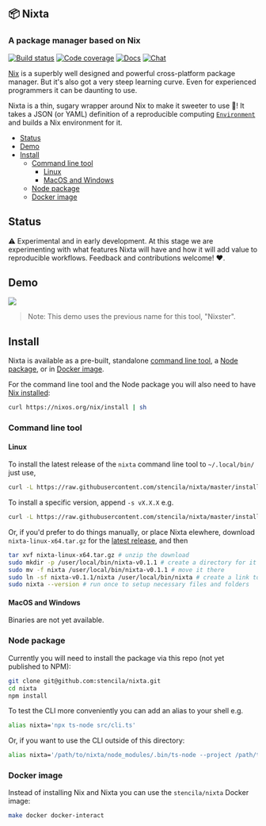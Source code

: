 ## 📦 Nixta
### A package manager based on Nix

[![Build status](https://travis-ci.org/stencila/nixta.svg?branch=master)](https://travis-ci.org/stencila/nixta)
[![Code coverage](https://codecov.io/gh/stencila/nixta/branch/master/graph/badge.svg)](https://codecov.io/gh/stencila/nixta)
[![Docs](https://img.shields.io/badge/docs-latest-blue.svg)](https://stencila.github.io/nixta/)
[![Chat](https://badges.gitter.im/stencila/stencila.svg)](https://gitter.im/stencila/stencila)

[Nix](https://nixos.org/nix/) is a superbly well designed and powerful cross-platform package manager. But it's also got a very steep learning curve. Even for experienced programmers it can be daunting to use. 

Nixta is a thin, sugary wrapper around Nix to make it sweeter to use 🍭! It takes a JSON (or YAML) definition of a reproducible computing [`Environment`](https://stencila.github.io/schema/Environment) and builds a Nix environment for it.

<!-- Automatically generated TOC. Don't edit, `make docs` instead>

<!-- toc -->

- [Status](#status)
- [Demo](#demo)
- [Install](#install)
  * [Command line tool](#command-line-tool)
    + [Linux](#linux)
    + [MacOS and Windows](#macos-and-windows)
  * [Node package](#node-package)
  * [Docker image](#docker-image)

<!-- tocstop -->

## Status

:warning: Experimental and in early development. At this stage we are experimenting with what features Nixta will have and how it will add value to reproducible workflows. Feedback and contributions welcome! :heart:.

## Demo

<a href="https://asciinema.org/a/KD0z367VL5mBNknueUpqzVGMP?size=medium&cols=120&autoplay=1" target="_blank"><img src="https://asciinema.org/a/KD0z367VL5mBNknueUpqzVGMP.svg" /></a>

> Note: This demo uses the previous name for this tool, "Nixster".


## Install

Nixta is available as a pre-built, standalone [command line tool](#command-line-tool), a [Node package](#node-package), or in [Docker image](#docker-image).

For the command line tool and the Node package you will also need to have [Nix installed](https://nixos.org/nix/download.html):

```bash
curl https://nixos.org/nix/install | sh
```

### Command line tool

#### Linux

To install the latest release of the `nixta` command line tool to `~/.local/bin/` just use,

```bash
curl -L https://raw.githubusercontent.com/stencila/nixta/master/install.sh | bash
```

To install a specific version, append `-s vX.X.X` e.g.

```bash
curl -L https://raw.githubusercontent.com/stencila/nixta/master/install.sh | bash -s v0.1.1
```

Or, if you'd prefer to do things manually, or place Nixta elewhere, download `nixta-linux-x64.tar.gz` for the [latest release](https://github.com/stencila/nixta/releases/), and then

```bash
tar xvf nixta-linux-x64.tar.gz # unzip the download
sudo mkdir -p /user/local/bin/nixta-v0.1.1 # create a directory for it
sudo mv -f nixta /user/local/bin/nixta-v0.1.1 # move it there
sudo ln -sf nixta-v0.1.1/nixta /user/local/bin/nixta # create a link to the executable
sudo nixta --version # run once to setup necessary files and folders
```

#### MacOS and Windows

Binaries are not yet available.

### Node package

Currently you will need to install the package via this repo (not yet published to NPM):

```bash
git clone git@github.com:stencila/nixta.git
cd nixta
npm install
```

To test the CLI more conveniently you can add an alias to your shell e.g.

```bash
alias nixta='npx ts-node src/cli.ts'
```

Or, if you want to use the CLI outside of this directory:

```bash
alias nixta='/path/to/nixta/node_modules/.bin/ts-node --project /path/to/nixta/tsconfig.json /path/to/nixta/src/cli.ts'
```

### Docker image

Instead of installing Nix and Nixta you can use the `stencila/nixta` Docker image:

```bash
make docker docker-interact
```
